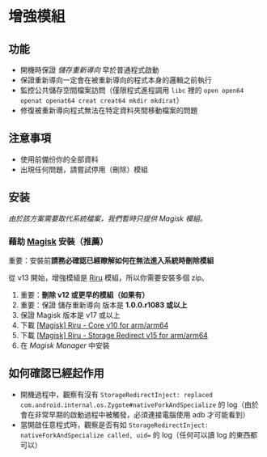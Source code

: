 # 增強模組

## 功能

* 開機時保證 _儲存重新導向_  早於普通程式啟動
* 保證重新導向一定會在被重新導向的程式本身的邏輯之前執行
* 監控公共儲存空間檔案訪問（僅限程式進程調用 `libc` 裡的 `open open64 openat openat64 creat creat64 mkdir mkdirat`）
* 修復被重新導向程式無法在特定資料夾間移動檔案的問題

## 注意事項

* 使用前備份你的全部資料
* 出現任何問題，請嘗試停用（刪除）模組

## 安装

_由於該方案需要取代系統檔案，我們暫時只提供 Magisk 模組。_

### 藉助 [Magisk](https://forum.xda-developers.com/apps/magisk/official-magisk-v7-universal-systemless-t3473445) 安裝（推薦）

重要：安裝前**請務必確認已經瞭解如何在無法進入系統時刪除模組**

從 v13 開始，增強模組是 [Riru](https://github.com/RikkaApps/Riru) 模組，所以你需要安裝多個 zip。

1. 重要：**刪除 v12 或更早的模組（如果有）**
2. 重要：保證 儲存重新導向 版本是 **1.0.0.r1083 或以上**
3. 保證 Magisk 版本是 v17 或以上
4. 下載 [[Magisk] Riru - Core v10 for arm/arm64](https://github.com/RikkaApps/Riru/releases/download/v10/magisk-riru-core-arm-arm64-v10.zip)
5. 下載 [[Magisk] Riru - Storage Redirect v15 for arm/arm64](https://github.com/RikkaApps/StorageRedirect-assets/releases/download/assets/magisk-riru-storage-redirect-arm-arm64-v15.zip)
6. 在 _Magisk Manager_ 中安裝
   
## 如何確認已經起作用

* 開機過程中，觀察有沒有 `StorageRedirectInject: replaced com.android.internal.os.Zygote#nativeForkAndSpecialize` 的 log（由於會在非常早期的啟動過程中被觸發，必須連接電腦使用 adb 才可能看到）
* 當開啟任意程式時，觀察是否有如 `StorageRedirectInject: nativeForkAndSpecialize called, uid=` 的 log（任何可以讀 log 的東西都可以）
